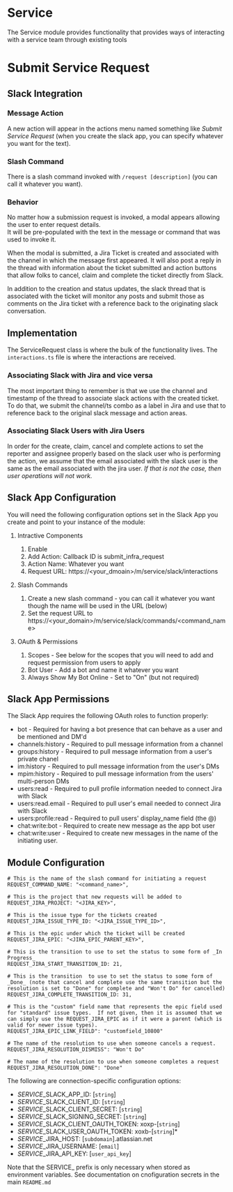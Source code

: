 # Service
The Service module provides functionality that provides ways of interacting with a service team through existing tools

# Submit Service Request

## Slack Integration

### Message Action
A new action will appear in the actions menu named something like _Submit Service Request_ (when
you create the slack app, you can specify whatever you want for the text).

### Slash Command
There is a slash command invoked with `/request [description]` (you can call it whatever you want).   

### Behavior
No matter how a submission request is invoked, a modal appears allowing the user to enter request details.  
It will be pre-populated with the text in the message or command that was used to invoke it.

When the modal is submitted, a Jira Ticket is created and associated with the channel in which the message first appeared.  It will also post a reply in the thread with information about the ticket submitted and action buttons that allow folks to cancel, claim and complete the ticket directly from Slack.

In addition to the creation and status updates, the slack thread that is associated with the ticket will monitor any posts and submit those as comments on the Jira ticket with a reference back to the originating slack conversation.

## Implementation
The ServiceRequest class is where the bulk of the functionality lives. The `interactions.ts` file is where the interactions are received.  

### Associating Slack with Jira and vice versa
The most important thing to remember is that we use the channel and timestamp of the thread to associate slack actions with the created ticket.  To do that, we submit the channel/ts combo as a label in Jira and use that to reference back to the original slack message and action areas.

### Associating Slack Users with Jira Users
In order for the create, claim, cancel and complete actions to set the reporter and assignee properly based on the slack user who is performing the action, we assume that the email associated with the slack user is the same as the email associated with the jira user.  *If that is not the case, then user operations will not work.*

## Slack App Configuration
You will need the following configuration options set in the Slack App you create and point to your instance of the module:

1. Intractive Components
   1. Enable
   2. Add Action: Callback ID is submit_infra_request
   3. Action Name: Whatever you want
   4. Request URL: https://<your_dmoain>/m/service/slack/interactions
   
2. Slash Commands
   1. Create a new slash command - you can call it whatever you want though the name will be used in the URL (below) 
   3. Set the request URL to https://<your_domain>/m/service/slack/commands/<command_name>
   
2. OAuth & Permissions
   1. Scopes - See below for the scopes that you will need to add and request permission from users to apply
   2. Bot User - Add a bot and name it whatever you want
   3. Always Show My Bot Online - Set to "On" (but not required)

## Slack App Permissions
The Slack App requires the following OAuth roles to function properly:

* bot - Required for having a bot presence that can behave as a user and be mentioned and DM'd
* channels:history - Required to pull message information from a channel
* groups:history - Required to pull message information from a user's private chanel
* im:history - Required to pull message information from the user's DMs
* mpim:history - Required to pull message information from the users' multi-person DMs
* users:read - Required to pull profile information needed to connect Jira with Slack
* users:read.email - Required to pull user's email needed to connect Jira with Slack
* users:profile:read - Required to pull users' display_name field (the @<name>)
* chat:write:bot - Required to create new message as the app bot user
* chat:write:user - Required to create new messages in the name of the initiating user.
 
## Module Configuration

    # This is the name of the slash command for initiating a request
    REQUEST_COMMAND_NAME: "<command_name>",
    
    # This is the project that new requests will be added to
    REQUEST_JIRA_PROJECT: "<JIRA_KEY>",   

    # This is the issue type for the tickets created
    REQUEST_JIRA_ISSUE_TYPE_ID: "<JIRA_ISSUE_TYPE_ID>",

    # This is the epic under which the ticket will be created
    REQUEST_JIRA_EPIC: "<JIRA_EPIC_PARENT_KEY>",

    # This is the transition to use to set the status to some form of _In Progress_
    REQUEST_JIRA_START_TRANSITION_ID: 21,

    # This is the transition  to use to set the status to some form of _Done_ (note that cancel and complete use the same transition but the resolution is set to "Done" for complete and "Won't Do" for cancelled)
    REQUEST_JIRA_COMPLETE_TRANSITION_ID: 31,

    # This is the "custom" field name that represents the epic field used for "standard" issue types.  If not given, then it is assumed that we can simply use the REQUEST_JIRA_EPIC as if it were a parent (which is valid for newer issue types).
    REQUEST_JIRA_EPIC_LINK_FIELD": "customfield_10800"
    
    # The name of the resolution to use when someone cancels a request.  
    REQUEST_JIRA_RESOLUTION_DISMISS": "Won't Do"
    
    # The name of the resolution to use when someone completes a request
    REQUEST_JIRA_RESOLUTION_DONE": "Done"

The following are connection-specific configuration options:

* *SERVICE*_SLACK_APP_ID: [`string`]
* *SERVICE*_SLACK_CLIENT_ID: [`string`]
* *SERVICE*_SLACK_CLIENT_SECRET: [`string`]
* *SERVICE*_SLACK_SIGNING_SECRET: [`string`]
* *SERVICE*_SLACK_CLIENT_OAUTH_TOKEN: xoxp-[`string`]
* *SERVICE*_SLACK_USER_OAUTH_TOKEN: xoxb-[`string`]*
* *SERVICE*_JIRA_HOST: [`subdomain`].atlassian.net
* *SERVICE*_JIRA_USERNAME: [`email`]
* *SERVICE*_JIRA_API_KEY: [`user_api_key`]

Note that the SERVICE_ prefix is only necessary when stored as environment variables.  See documentation on cnofiguration secrets in the main `README.md`
